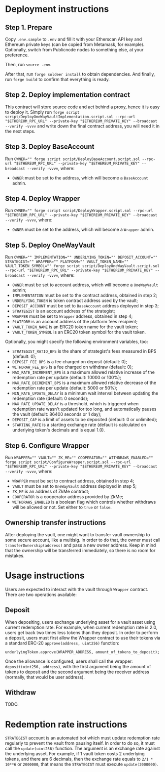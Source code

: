 # Deployment instructions

## Step 1. Prepare

Copy `.env.sample` to `.env` and fill it with your Etherscan API key and Ethereum private keys (can be copied from Metamask, for example). Optionally, switch from Publicnode nodes to something else, at your preference.

Then, run `source .env`.

After that, run `forge soldeer install` to obtain dependencies. And finally, run `forge build` to confirm that everything is ready.

## Step 2. Deploy implementation contract

This contract will store source code and act behind a proxy, hence it is easy to deploy it. Simply run `forge script script/DeployOneWayVaultImplementation.script.sol --rpc-url "$ETHEREUM_RPC_URL" --private-key "$ETHEREUM_PRIVATE_KEY" --broadcast --verify -vvvv` and write down the final contract address, you will need it in the next steps.

## Step 3. Deploy BaseAccount

Run `OWNER="" forge script script/DeployBaseAccount.script.sol --rpc-url "$ETHEREUM_RPC_URL" --private-key "$ETHEREUM_PRIVATE_KEY" --broadcast --verify -vvvv`, where:
- `OWNER` must be set to the address, which will become a `BaseAccount` admin.

## Step 4. Deploy Wrapper

Run `OWNER="" forge script script/DeployWrapper.script.sol --rpc-url "$ETHEREUM_RPC_URL" --private-key "$ETHEREUM_PRIVATE_KEY" --broadcast --verify -vvvv`, where:
- `OWNER` must be set to the address, which will become a `Wrapper` admin.

## Step 5. Deploy OneWayVault

Run `OWNER="" IMPLEMENTATION="" UNDERLYING_TOKEN="" DEPOSIT_ACCOUNT="" STRATEGIST="" WRAPPER="" PLATFORM="" VAULT_TOKEN_NAME="" VAULT_TOKEN_SYMBOL="" forge script script/DeployOneWayVault.script.sol --rpc-url "$ETHEREUM_RPC_URL" --private-key "$ETHEREUM_PRIVATE_KEY" --broadcast --verify -vvvv`, where:
- `OWNER` must be set to account address, which will become a `OneWayVault` admin;
- `IMPLEMENTATION` must be set to the contract address, obtained in step 2;
- `UNDERLYING_TOKEN` is token contract address used by the vault;
- `DEPOSIT_ACCOUNT` must be set to `BaseAccount` address deployed in step 3;
- `STRATEGIST` is an account address of the strategist;
- `WRAPPER` must be set to `Wrapper` address, obtained in step 4;
- `PLATFORM` is an account address of the platform fees recipient;
- `VAULT_TOKEN_NAME` is an ERC20 token name for the vault token;
- `VAULT_TOKEN_SYMBOL` is an ERC20 token symbol for the vault token.

Optionally, you might specify the following environment variables, too:
- `STRATEGIST_RATIO_BPS` is the share of strategist's fees measured in BPS (default: 0);
- `DEPOSIT_FEE_BPS` is a fee charged on deposit (default: 0);
- `WITHDRAW_FEE_BPS` is a fee charged on withdraw (default: 0);
- `MAX_RATE_INCREMENT_BPS` is a maximum allowed relative increase of the redemption rate per update (default: 10000 or 100%);
- `MAX_RATE_DECREMENT_BPS` is a maximum allowed relative decrease of the redemption rate per update (default: 5000 or 50%);
- `MIN_RATE_UPDATE_DELAY` is a minimum wait interval between updating the redemption rate (default: 0 seconds);
- `MAX_RATE_UPDATE_DELAY` is a threshold, which is triggered when redemption rate wasn't updated for too long, and automatically pauses the vault (default: 86400 seconds or 1 day);
- `DEPOSIT_CAP` is a limit of assets to be deposited (default: 0 or unlimited);
- `STARTING_RATE` is a starting exchange rate (default is calculated on underlying token's decimals and is equal 1.0).

## Step 6. Configure Wrapper

Run `WRAPPER="" VAULT="" ZK_ME="" COOPERATOR="" WITHDRAWS_ENABLED="" forge script script/ConfigureWrapper.script.sol --rpc-url "$ETHEREUM_RPC_URL" --private-key "$ETHEREUM_PRIVATE_KEY" --broadcast --verify -vvvv`, where:
- `WRAPPER` must be set to contract address, obtained in step 4;
- `VAULT` must be set to `OneWayVault` address deployed in step 5;
- `ZK_ME` is an address of ZkMe contract;
- `COOPERATOR` is a cooperator address provided by ZkMe;
- `WITHDRAWS_ENABLED` is a boolean flag which controls whether withdraws will be allowed or not. Set either to `true` or `false`.

## Ownership transfer instructions

After deploying the vault, one might want to transfer vault ownership to some secure account, like a multisig. In order to do that, the owner must call `transferOwnership(address)` and pass a new owner address. Keep in mind that the ownership will be transferred immediately, so there is no room for mistakes.

# Usage instructions

Users are expected to interact with the vault through `Wrapper` contract. There are two operations available:

## Deposit

When depositing, users exchange underlying asset for a vault asset using current redemption rate. For example, when current redemption rate is 2.0, users get back two times less tokens than they deposit. In order to perform a deposit, users must first allow the Wrapper contract to use their tokens via a standard ERC-20 `approve(address, uint256)` function:

```solidity
underlyingToken.approve(WRAPPER_ADDRESS, amount_of_tokens_to_deposit);
```

Once the allowance is configured, users shall call the wrapper: `deposit(uint256, address)`, with the first argument being the amount of tokens to deposit and the second argument being the receiver address (normally, that would be user address).

## Withdraw

TODO.

# Redemption rate instructions

`STRATEGIST` account is an automated bot which must update redemption rate regularly to prevent the vault from pausing itself. In order to do so, it must call the `update(uint256)` function. The argument is an exchange rate against the underlying asset. For example, if 1 vault token costs 2 underlying tokens, and there are 6 decimals, then the exchange rate equals to `2/1 * 10**6` or `2000000`, that means the `STRATEGIST` must execute `update(2000000)`.
